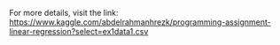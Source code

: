 For more details, visit the link:
https://www.kaggle.com/abdelrahmanhrezk/programming-assignment-linear-regression?select=ex1data1.csv
